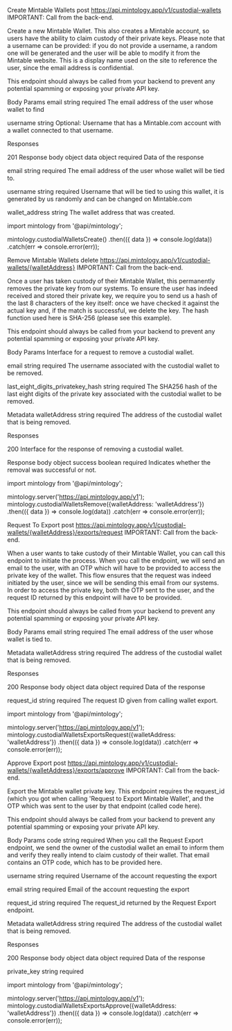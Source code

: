 Create Mintable Wallets
post
https://api.mintology.app/v1/custodial-wallets
IMPORTANT: Call from the back-end.

Create a new Mintable Wallet. This also creates a Mintable account, so users have the ability to claim custody of their private keys. Please note that a username can be provided: if you do not provide a username, a random one will be generated and the user will be able to modify it from the Mintable website. This is a display name used on the site to reference the user, since the email address is confidential.

This endpoint should always be called from your backend to prevent any potential spamming or exposing your private API key.

Body Params
email
string
required
The email address of the user whose wallet to find

username
string
Optional: Username that has a Mintable.com account with a wallet connected to that username.

Responses

201
Response body
object
data
object
required
Data of the response

email
string
required
The email address of the user whose wallet will be tied to.

username
string
required
Username that will be tied to using this wallet, it is generated by us randomly and can be changed on Mintable.com

wallet_address
string
The wallet address that was created.

import mintology from '@api/mintology';

mintology.custodialWalletsCreate()
  .then(({ data }) => console.log(data))
  .catch(err => console.error(err));

  Remove Mintable Wallets
delete
https://api.mintology.app/v1/custodial-wallets/{walletAddress}
IMPORTANT: Call from the back-end.

Once a user has taken custody of their Mintable Wallet, this permanently removes the private key from our systems. To ensure the user has indeed received and stored their private key, we require you to send us a hash of the last 8 characters of the key itself: once we have checked it against the actual key and, if the match is successful, we delete the key. The hash function used here is SHA-256 (please see this example).

This endpoint should always be called from your backend to prevent any potential spamming or exposing your private API key.

Body Params
Interface for a request to remove a custodial wallet.

email
string
required
The username associated with the custodial wallet to be removed.

last_eight_digits_privatekey_hash
string
required
The SHA256 hash of the last eight digits of the private key associated with the custodial wallet to be removed.

Metadata
walletAddress
string
required
The address of the custodial wallet that is being removed.

Responses

200
Interface for the response of removing a custodial wallet.

Response body
object
success
boolean
required
Indicates whether the removal was successful or not.

import mintology from '@api/mintology';

mintology.server('https://api.mintology.app/v1');
mintology.custodialWalletsRemove({walletAddress: 'walletAddress'})
  .then(({ data }) => console.log(data))
  .catch(err => console.error(err));

  Request To Export
post
https://api.mintology.app/v1/custodial-wallets/{walletAddress}/exports/request
IMPORTANT: Call from the back-end.

When a user wants to take custody of their Mintable Wallet, you can call this endpoint to initiate the process. When you call the endpoint, we will send an email to the user, with an OTP which will have to be provided to access the private key of the wallet. This flow ensures that the request was indeed initiated by the user, since we will be sending this email from our systems. In order to access the private key, both the OTP sent to the user, and the request ID returned by this endpoint will have to be provided.

This endpoint should always be called from your backend to prevent any potential spamming or exposing your private API key.

Body Params
email
string
required
The email address of the user whose wallet is tied to.

Metadata
walletAddress
string
required
The address of the custodial wallet that is being removed.

Responses

200
Response body
object
data
object
required
Data of the response

request_id
string
required
The request ID given from calling wallet export.

import mintology from '@api/mintology';

mintology.server('https://api.mintology.app/v1');
mintology.custodialWalletsExportsRequest({walletAddress: 'walletAddress'})
  .then(({ data }) => console.log(data))
  .catch(err => console.error(err));

  Approve Export
post
https://api.mintology.app/v1/custodial-wallets/{walletAddress}/exports/approve
IMPORTANT: Call from the back-end.

Export the Mintable wallet private key. This endpoint requires the request_id (which you got when calling 'Request to Export Mintable Wallet', and the OTP which was sent to the user by that endpoint (called code here).

This endpoint should always be called from your backend to prevent any potential spamming or exposing your private API key.

Body Params
code
string
required
When you call the Request Export endpoint, we send the owner of the custodial wallet an email to inform them and verify they really intend to claim custody of their wallet. That email contains an OTP code, which has to be provided here.

username
string
required
Username of the account requesting the export

email
string
required
Email of the account requesting the export

request_id
string
required
The request_id returned by the Request Export endpoint.

Metadata
walletAddress
string
required
The address of the custodial wallet that is being removed.

Responses

200
Response body
object
data
object
required
Data of the response

private_key
string
required

import mintology from '@api/mintology';

mintology.server('https://api.mintology.app/v1');
mintology.custodialWalletsExportsApprove({walletAddress: 'walletAddress'})
  .then(({ data }) => console.log(data))
  .catch(err => console.error(err));